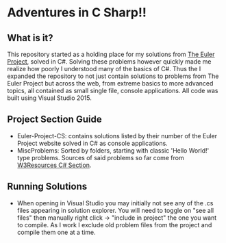 # Adventures in C Sharp!!

## What is it?
This repository started as a holding place for my solutions from [The Euler Project](https://projecteuler.net/archives), solved in C#. Solving these problems however quickly made me realize how poorly I understood many of the basics of C#. Thus the I expanded the repository to not just contain solutions to problems from The Euler Project but across the web, from extreme basics to more advanced topics, all contained as small single file, console applications. All code was built using Visual Studio 2015.

## Project Section Guide
* Euler-Project-CS: contains solutions listed by their number of the Euler Project website solved in C# as console applications.
* MiscProblems: Sorted by folders, starting with classic 'Hello World!' type problems. Sources of said problems so far come from [W3Resources C# Section](http://www.w3resource.com/csharp-exercises/).

## Running Solutions
* When opening in Visual Studio you may initially not see any of the .cs files appearing in solution explorer. You will need to toggle on "see all files" then manually right click -> "include in project" the one you want to compile. As I work I exclude old problem files from the project and compile them one at a time.
